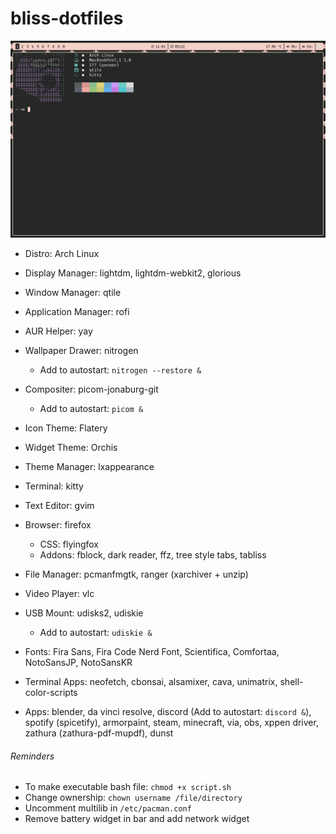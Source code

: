 # bliss-dotfiles

![alt text](https://github.com/Chiivo/bliss-dotfiles/blob/main/screenshot.png?raw=true)

- Distro: Arch Linux

- Display Manager: lightdm, lightdm-webkit2, glorious

- Window Manager: qtile

- Application Manager: rofi

- AUR Helper: yay

- Wallpaper Drawer: nitrogen
	- Add to autostart: `nitrogen --restore &`

- Compositer: picom-jonaburg-git
	- Add to autostart: `picom &`

- Icon Theme: Flatery

- Widget Theme: Orchis

- Theme Manager: lxappearance

- Terminal: kitty

- Text Editor: gvim

- Browser: firefox
	- CSS: flyingfox
	- Addons: fblock, dark reader, ffz, tree style tabs, tabliss
  
- File Manager: pcmanfmgtk, ranger (xarchiver + unzip)

- Video Player: vlc

- USB Mount: udisks2, udiskie
	- Add to autostart: `udiskie &`

- Fonts: Fira Sans, Fira Code Nerd Font, Scientifica, Comfortaa, NotoSansJP, NotoSansKR

- Terminal Apps: neofetch, cbonsai, alsamixer, cava, unimatrix, shell-color-scripts

- Apps: blender, da vinci resolve, discord (Add to autostart: `discord &`), spotify (spicetify), armorpaint, steam, minecraft, via, obs, xppen driver, zathura (zathura-pdf-mupdf), dunst

###### Reminders
- To make executable bash file: `chmod +x script.sh`
- Change ownership: `chown username /file/directory`
- Uncomment multilib in `/etc/pacman.conf`
- Remove battery widget in bar and add network widget
